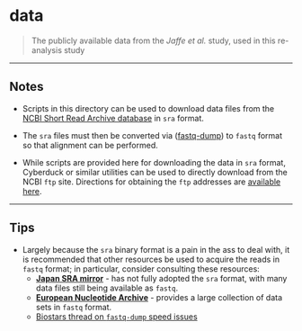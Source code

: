 # data

> The publicly available data from the _Jaffe et al._ study, used in this
> re-analysis study

---

## Notes

* Scripts in this directory can be used to download data files from the [NCBI
    Short Read Archive database](https://www.ncbi.nlm.nih.gov/sra) in `sra`
    format.

* The `sra` files must then be converted via
    ([fastq-dump](https://www.ncbi.nlm.nih.gov/books/NBK158900/)) to `fastq`
    format so that alignment can be performed.

* While scripts are provided here for downloading the data in `sra` format,
    Cyberduck or similar utilities can be used to directly download from the
    NCBI `ftp` site. Directions for obtaining the `ftp` addresses are [available
    here](https://www.biostars.org/p/93494/).

---

## Tips

* Largely because the `sra` binary format is a pain in the ass to deal with, it
    is recommended that other resources be used to acquire the reads in `fastq`
    format; in particular, consider consulting these resources:
    * [__Japan SRA mirror__](http://trace.ddbj.nig.ac.jp/dra/index_e.html) - has
        not fully adopted the `sra` format, with many data files still
        being available as `fastq`.
    * [__European Nucleotide Archive__](http://www.ebi.ac.uk/ena) - provides a
        large collection of data sets in `fastq` format.
    * [Biostars thread on `fastq-dump` speed
        issues](https://www.biostars.org/p/91885/)
